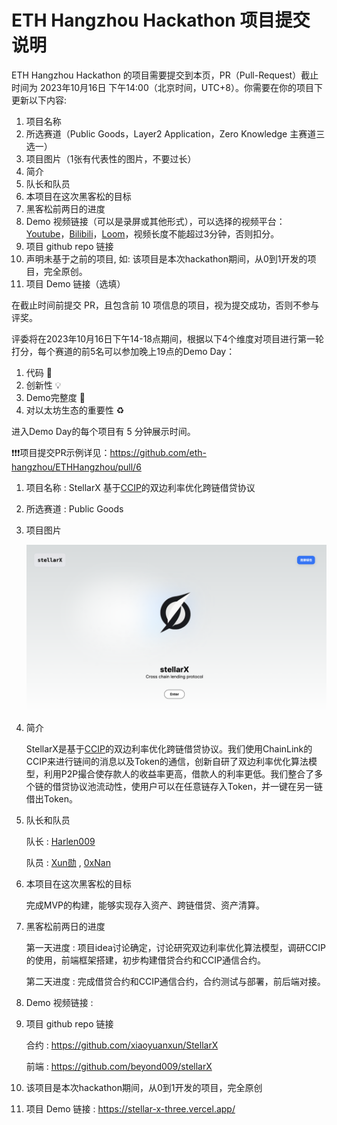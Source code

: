 # ETH Hangzhou Hackathon 项目提交说明

ETH Hangzhou Hackathon 的项目需要提交到本页，PR（Pull-Request）截止时间为 2023年10月16日 下午14:00（北京时间，UTC+8）。你需要在你的项目下更新以下内容:
1. 项目名称
2. 所选赛道（Public Goods，Layer2 Application，Zero Knowledge 主赛道三选一）
3. 项目图片（1张有代表性的图片，不要过长）
4. 简介
5. 队长和队员
6. 本项目在这次黑客松的目标
7. 黑客松前两日的进度
8. Demo 视频链接（可以是录屏或其他形式），可以选择的视频平台：[Youtube](https://youtube.com)，[Bilibili](https://bilibili.com)，[Loom](https://www.loom.com/)，视频长度不能超过3分钟，否则扣分。
9. 项目 github repo 链接
10. 声明未基于之前的项目, 如: 该项目是本次hackathon期间，从0到1开发的项目，完全原创。
11. 项目 Demo 链接（选填）

在截止时间前提交 PR，且包含前 10 项信息的项目，视为提交成功，否则不参与评奖。

评委将在2023年10月16日下午14-18点期间，根据以下4个维度对项目进行第一轮打分，每个赛道的前5名可以参加晚上19点的Demo Day：
1. 代码 🧱
2. 创新性 💡
3. Demo完整度 📝
4. 对以太坊生态的重要性 ♻️

进入Demo Day的每个项目有 5 分钟展示时间。

❗❗❗项目提交PR示例详见：https://github.com/eth-hangzhou/ETHHangzhou/pull/6

1. 项目名称 : StellarX 基于[CCIP](https://docs.chain.link/ccip)的双边利率优化跨链借贷协议
2. 所选赛道 : Public Goods
3. 项目图片

    ![](https://github.com/xiaoyuanxun/StellarX/blob/main/page.png)

4. 简介

    StellarX是基于[CCIP](https://docs.chain.link/ccip)的双边利率优化跨链借贷协议。我们使用ChainLink的CCIP来进行链间的消息以及Token的通信，创新自研了双边利率优化算法模型，利用P2P撮合使存款人的收益率更高，借款人的利率更低。我们整合了多个链的借贷协议池流动性，使用户可以在任意链存入Token，并一键在另一链借出Token。

5. 队长和队员

    队长 : [Harlen009](https://github.com/beyond009)

    队员 : [Xun勋](https://github.com/xiaoyuanxun) , [0xNan](https://github.com/zn66665)

6. 本项目在这次黑客松的目标

    完成MVP的构建，能够实现存入资产、跨链借贷、资产清算。

7. 黑客松前两日的进度

    第一天进度 : 项目idea讨论确定，讨论研究双边利率优化算法模型，调研CCIP的使用，前端框架搭建，初步构建借贷合约和CCIP通信合约。

    第二天进度 : 完成借贷合约和CCIP通信合约，合约测试与部署，前后端对接。

8. Demo 视频链接 : 
    


9. 项目 github repo 链接

    合约 : https://github.com/xiaoyuanxun/StellarX

    前端 : https://github.com/beyond009/stellarX
    
10. 该项目是本次hackathon期间，从0到1开发的项目，完全原创
11. 项目 Demo 链接 : https://stellar-x-three.vercel.app/
